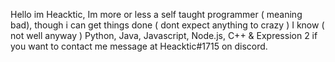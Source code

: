 Hello im Heacktic, Im more or less a self taught programmer ( meaning bad), though i can get things done ( dont expect anything to crazy )
I know ( not well anyway ) Python, Java, Javascript, Node.js, C++ & Expression 2
if you want to contact me message at Heacktic#1715 on discord.
